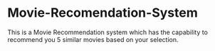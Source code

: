 # Movie-Recomendation-System
This is a Movie Recommendation system which has the capability to recommend you 5 similar movies based on your selection.
